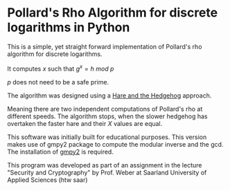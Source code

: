 
# Pollard's Rho Algorithm for discrete logarithms in Python

This is a simple, yet straight forward implementation of Pollard's rho algorithm for discrete logarithms.

It computes $x$ such that $g^x = h\ mod\ p$

$p$ does not need to be a safe prime.

The algorithm was designed using a [Hare and the Hedgehog](https://en.wikipedia.org/wiki/The_Hare_and_the_Hedgehog) approach.

Meaning there are two independent computations of Pollard's rho at different speeds.
The algorithm stops, when the slower hedgehog has overtaken the faster hare and their $X$ values are equal.

This software was initially built for educational purposes. This version makes use of gmpy2 package to compute the modular inverse and the gcd. The installation of [gmpy2](https://pypi.org/project/gmpy2) is required.

This program was developed as part of an assignment in the lecture
"Security and Cryptography" by Prof. Weber at Saarland University of Applied Sciences (htw saar)
